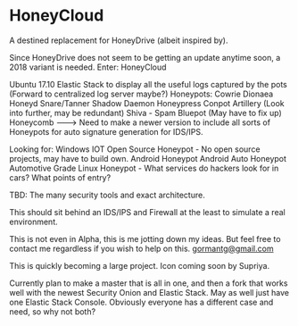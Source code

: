 # HoneyCloud
A destined replacement for HoneyDrive (albeit inspired by). 

Since HoneyDrive does not seem to be getting an update anytime soon, a 2018 variant is needed. 
Enter: HoneyCloud

Ubuntu 17.10
Elastic Stack to display all the useful logs captured by the pots (Forward to centralized log server maybe?)
Honeypots: 
Cowrie
Dionaea
Honeyd
Snare/Tanner
Shadow Daemon
Honeypress
Conpot
Artillery (Look into further, may be redundant)
Shiva - Spam
Bluepot (May have to fix up)
Honeycomb ---> Need to make a newer version to include all sorts of Honeypots for auto signature generation for IDS/IPS.

Looking for:
Windows IOT Open Source Honeypot - No open source projects, may have to build own. 
Android Honeypot
Android Auto Honeypot
Automotive Grade Linux Honeypot - What services do hackers look for in cars? What points of entry?

TBD: 
The many security tools and exact architecture. 

This should sit behind an IDS/IPS and Firewall at the least to simulate a real environment. 

This is not even in Alpha, this is me jotting down my ideas. 
But feel free to contact me regardless if you wish to help on this. 
gormantg@gmail.com

This is quickly becoming a large project. Icon coming soon by Supriya. 

Currently plan to make a master that is all in one, and then a fork that works well with the newest Security Onion and Elastic Stack. May as well just have one Elastic Stack Console. Obviously everyone has a different case and need, so why not both?

